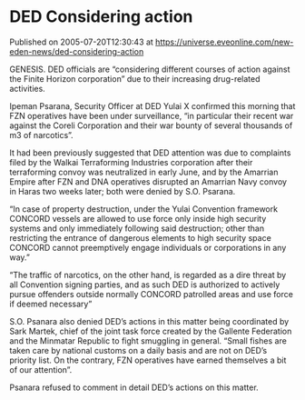 # DED Considering action
Published on 2005-07-20T12:30:43 at https://universe.eveonline.com/new-eden-news/ded-considering-action

GENESIS. DED officials are “considering different courses of action against the Finite Horizon corporation” due to their increasing drug-related activities.   
  
Ipeman Psarana, Security Officer at DED Yulai X confirmed this morning that FZN operatives have been under surveillance, “in particular their recent war against the Coreli Corporation and their war bounty of several thousands of m3 of narcotics”.   
  
It had been previously suggested that DED attention was due to complaints filed by the Walkai Terraforming Industries corporation after their terraforming convoy was neutralized in early June, and by the Amarrian Empire after FZN and DNA operatives disrupted an Amarrian Navy convoy in Haras two weeks later; both were denied by S.O. Psarana.   
  
“In case of property destruction, under the Yulai Convention framework CONCORD vessels are allowed to use force only inside high security systems and only immediately following said destruction; other than restricting the entrance of dangerous elements to high security space CONCORD cannot preemptively engage individuals or corporations in any way.”   
  
“The traffic of narcotics, on the other hand, is regarded as a dire threat by all Convention signing parties, and as such DED is authorized to actively pursue offenders outside normally CONCORD patrolled areas and use force if deemed necessary”   
  
S.O. Psanara also denied DED’s actions in this matter being coordinated by Sark Martek, chief of the joint task force created by the Gallente Federation and the Minmatar Republic to fight smuggling in general. “Small fishes are taken care by national customs on a daily basis and are not on DED’s priority list. On the contrary, FZN operatives have earned themselves a bit of our attention”.   
  
Psanara refused to comment in detail DED’s actions on this matter.
